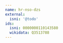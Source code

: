 ```yaml
---
name: hr-nso-dzs
external:
  isni: '@todo'
ids:
  isni: 0000000110143580
  wikidata: Q3513788
---
```

